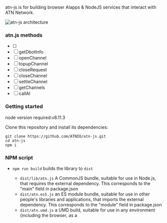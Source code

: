 atn-js is for building browser AIapps & NodeJS services that interact with ATN Network.

![atn-js architecture](http://p5vswdxl9.bkt.clouddn.com/ATN-js.svg)

### atn.js methods

- [ ] 
- [ ] getDbotInfo
- [ ] openChannel
- [ ] topupChannel
- [ ] closeRequest
- [ ] closeChannel
- [ ] settleChannel
- [ ] getChannels
- [ ] callAI

### Getting started

node version required:v8.11.3

Clone this repository and install its dependencies:

```
git clone https://github.com/ATNIO/atn-js.git
cd atn-js
npm i
```

### NPM script

- `npm run build` builds the library to `dist`

	* `dist/lib/atn.js` A CommonJS bundle, suitable for use in Node.js, that requires the external dependency. This corresponds to the "main" field in package.json
	* `dist/atn.es5.js` an ES module bundle, suitable for use in other people's libraries and applications, that imports the external dependency. This corresponds to the "module" field in package.json
	* `dist/atn.umd.js` a UMD build, suitable for use in any environment (including the browser, as a <script> tag), that includes the external dependency. This corresponds to the "browser" field in package.json

 - `npm t`: Run test suite
 - `npm start`: Run `npm run build` in watch mode
 - `npm run test:watch`: Run test suite in [interactive watch mode](http://facebook.github.io/jest/docs/cli.html#watch)
 - `npm run test:prod`: Run linting and generate coverage
 - `npm run build`: Generate bundles and typings, create docs
 - `npm run lint`: Lints code

### Usage

**Step 1:**
Getting all Dbot count
`atn.getDbotCount()`

**Step 2:**
Getting a Dbot detail 
`atn.getDbotInfo()`

**Step 3:**
Opening a transfer channel
`atn.openChannel()`

**Step 4:**
Calling the AI`lib.callAI()`








